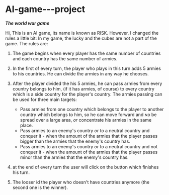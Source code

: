 # AI-game---project
***The world war game***

Hi,
This is an AI game, its name is known as RISK. However, I changed the rules a little bit:
In my game, the lucky and the cubes are not a part of the game. The rules are:

1. The game begins when every player has the same number of countries and each country has the same number of armies.

2. In the first of every turn, the player who plays in this turn adds 5 armies to his countries. He can divide the armies in any way he chooses.

3. After the player divided the his 5 armies, he can pass armies from every country belongs to him, (if it has armies, of course) to every country which is a side country for the player's country. The armies passing can be used for three main targets:
    - Pass armies from one country which belongs to the player to another country
which belongs to him, so he can move forward and אo be spread over a large area, *or* concentrate his armies in the same place.
    - Pass armies to an enemy's country *or* to a neutral country and conquer it - when the amount of the armies that the player passes bigger than the armies that the enemy's country has.
    - Pass armies to an enemy's country *or* to a neutral country and not conquer it - when the amount of the armies that the player passes minor than the armies that the enemy's country has.

4. at the end of every turn the user will click on the button which finishes his turn.

5. The looser id the player who doesn't have countries anymore (the second one is the winner).
